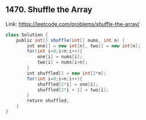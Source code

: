 ## 1470. Shuffle the Array
Link: https://leetcode.com/problems/shuffle-the-array/

```java
class Solution {
    public int[] shuffle(int[] nums, int n) {
        int one[] = new int[n], two[] = new int[n];
        for(int i=0;i<n;i++){
            one[i] = nums[i];
            two[i] = nums[i+n];
        }
        int shuffled[] = new int[2*n];
        for(int i=0;i<n;i++){
            shuffled[2*i] = one[i];
            shuffled[2*i + 1] = two[i];
        }
        return shuffled;
    }
}
```
